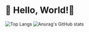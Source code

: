 # 👋 Hello, World!💫 

![Top Langs](https://github-readme-stats.vercel.app/api/top-langs/?username=sanchitaaa10&layout=compact)
![Anurag's GitHub stats](https://github-readme-stats.vercel.app/api?username=sanchitaaa10&show_icons=true&theme=tokyonight)
<!-- Proudly created with GPRM ( https://gprm.itsvg.in ) -->
